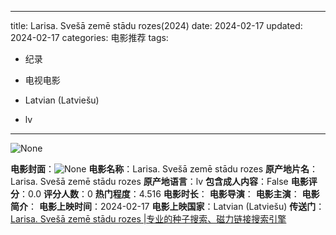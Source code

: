 
---
title: Larisa. Svešā zemē stādu rozes(2024)
date: 2024-02-17
updated: 2024-02-17
categories: 电影推荐
tags:

- 纪录
- 电视电影

- Latvian (Latviešu)
- lv
---

<img src="https://image.tmdb.org/t/p/originalNone" alt="None" title="None">

**电影封面**：<img src="https://image.tmdb.org/t/p/w200None" alt="None" title="None">
**电影名称**：Larisa. Svešā zemē stādu rozes
**原产地片名**：Larisa. Svešā zemē stādu rozes
**原产地语言**：lv
**包含成人内容**：False
**电影评分**：0.0
**评分人数**：0
**热门程度**：4.516
**电影时长**：
**电影导演**：
**电影主演**：
**电影简介**：
**电影上映时间**：2024-02-17
**电影上映国家**：Latvian (Latviešu)
**传送门**：[Larisa. Svešā zemē stādu rozes |专业的种子搜索、磁力链接搜索引擎](https://movie.amd794.com:2083/?search=Larisa.%20Sve%C5%A1%C4%81%20zem%C4%93%20st%C4%81du%20rozes&ordering=&mode=match_phrase&page_size=10&page=1)

